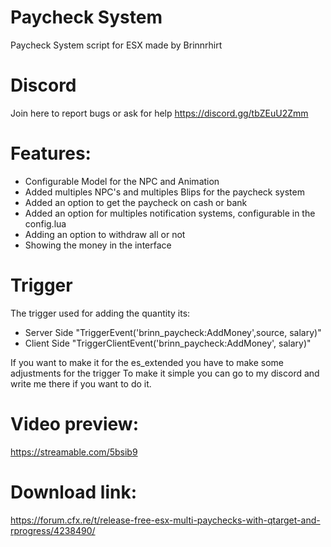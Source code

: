 # Paycheck System
Paycheck System script for ESX made by Brinnrhirt

# Discord
Join here to report bugs or ask for help
https://discord.gg/tbZEuU2Zmm

# Features: 
* Configurable Model for the NPC and Animation
* Added multiples NPC's and multiples Blips for the paycheck system
* Added an option to get the paycheck on cash or bank
* Added an option for multiples notification systems, configurable in the config.lua
* Adding an option to withdraw all or not
* Showing the money in the interface


# Trigger
The trigger used for adding the quantity its:
* Server Side
"TriggerEvent('brinn_paycheck:AddMoney',source, salary)"
* Client Side
"TriggerClientEvent('brinn_paycheck:AddMoney', salary)"

If you want to make it for the es_extended you have to make some adjustments for the trigger
To make it simple you can go to my discord and write me there if you want to do it.

# Video preview:
https://streamable.com/5bsib9

# Download link:

https://forum.cfx.re/t/release-free-esx-multi-paychecks-with-qtarget-and-rprogress/4238490/
